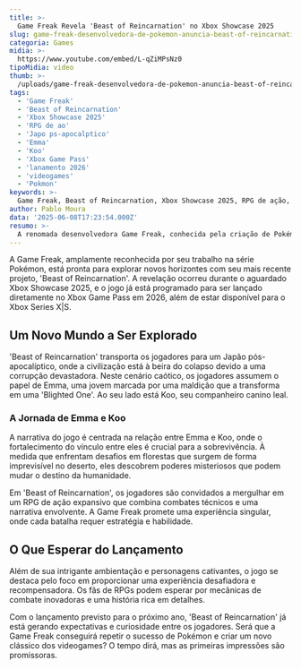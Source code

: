 ```yaml
---
title: >-
  Game Freak Revela 'Beast of Reincarnation' no Xbox Showcase 2025
slug: game-freak-desenvolvedora-de-pokemon-anuncia-beast-of-reincarnation
categoria: Games
midia: >-
  https://www.youtube.com/embed/L-qZiMPsNz0
tipoMidia: video
thumb: >-
  /uploads/game-freak-desenvolvedora-de-pokemon-anuncia-beast-of-reincarnation-preview.jpg
tags:
  - 'Game Freak'
  - 'Beast of Reincarnation'
  - 'Xbox Showcase 2025'
  - 'RPG de ao'
  - 'Japo ps-apocalptico'
  - 'Emma'
  - 'Koo'
  - 'Xbox Game Pass'
  - 'lanamento 2026'
  - 'videogames'
  - 'Pokmon'
keywords: >-
  Game Freak, Beast of Reincarnation, Xbox Showcase 2025, RPG de ação, Japão pós-apocalíptico, Emma, Koo, Xbox Game Pass, lançamento 2026, videogames, Pokémon
author: Pablo Moura
data: '2025-06-08T17:23:54.000Z'
resumo: >-
  A renomada desenvolvedora Game Freak, conhecida pela criação de Pokémon, surpreendeu o público no Xbox Showcase 2025 com o anúncio de seu novo RPG, 'Beast of Reincarnation'. O título promete uma experiência imersiva em um mundo pós-apocalíptico fascinante.
---
```


A Game Freak, amplamente reconhecida por seu trabalho na série Pokémon, está pronta para explorar novos horizontes com seu mais recente projeto, 'Beast of Reincarnation'. A revelação ocorreu durante o aguardado Xbox Showcase 2025, e o jogo já está programado para ser lançado diretamente no Xbox Game Pass em 2026, além de estar disponível para o Xbox Series X|S.

## Um Novo Mundo a Ser Explorado

'Beast of Reincarnation' transporta os jogadores para um Japão pós-apocalíptico, onde a civilização está à beira do colapso devido a uma corrupção devastadora. Neste cenário caótico, os jogadores assumem o papel de Emma, uma jovem marcada por uma maldição que a transforma em uma 'Blighted One'. Ao seu lado está Koo, seu companheiro canino leal.

### A Jornada de Emma e Koo

A narrativa do jogo é centrada na relação entre Emma e Koo, onde o fortalecimento do vínculo entre eles é crucial para a sobrevivência. À medida que enfrentam desafios em florestas que surgem de forma imprevisível no deserto, eles descobrem poderes misteriosos que podem mudar o destino da humanidade.

Em 'Beast of Reincarnation', os jogadores são convidados a mergulhar em um RPG de ação expansivo que combina combates técnicos e uma narrativa envolvente. A Game Freak promete uma experiência singular, onde cada batalha requer estratégia e habilidade.

## O Que Esperar do Lançamento

Além de sua intrigante ambientação e personagens cativantes, o jogo se destaca pelo foco em proporcionar uma experiência desafiadora e recompensadora. Os fãs de RPGs podem esperar por mecânicas de combate inovadoras e uma história rica em detalhes.

Com o lançamento previsto para o próximo ano, 'Beast of Reincarnation' já está gerando expectativas e curiosidade entre os jogadores. Será que a Game Freak conseguirá repetir o sucesso de Pokémon e criar um novo clássico dos videogames? O tempo dirá, mas as primeiras impressões são promissoras.